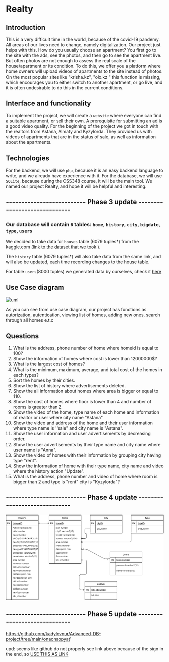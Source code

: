 # Realty

## Introduction
This is a very difficult time in the world, because of the covid-19 pandemy. Аll areas of our lives need to change, namely digitalization. Our project just helps with this. How do you usually choose an apartment? You first go to the site with the ads, see the photos, and then go to see the apartment live. But often photos are not enough to assess the real scale of the house/apartment or its condition. To do this, we offer you a platform where home owners will upload videos of apartments to the site instead of photos. On the most popular sites like "krisha.kz", "olx.kz " this function is missing, which encourages you to either switch to another apartment, or go live, and it is often undesirable to do this in the current conditions.

## Interface and functionality
To implement the project, we will create a `website` where everyone can find a suitable apartment, or sell their own. A prerequisite for submitting an ad is a good video quality. For the beginning of the project we got in touch with the realtors from Astana, Almaty and Kyzylorda. They provided us with videos of apartments that are in the status of sale, as well as information about the apartments. 

## Technologies
For the backend, we will use `php`, because it is an easy backend language to write, and we already have experience with it. For the database, we will use `SQLite`, because during the CSS348 course, it will be the main tool.
We named our project Realty, and hope it will be helpful and interesting.






##                                                           -------------------------- Phase 3 update -----------------------------
### Our database will contain `6` tables: `home`, `history`, `city`, `bigdate`, `type`, `users`




We decided to take data for `houses` table (6079 tuples*) from the kaggle.com  [(link to the dataset that we took )](https://www.kaggle.com/rubenssjr/brasilian-houses-to-rent).

The `history` table (6079 tuples*) will also take data from the same link, and will also be updated, each time recording changes to the house table.


For table `users`(8000 tuples) we generated data by ourselves, check it [here](https://github.com/kadylovnur/Advanced-DB-project/blob/main/users.csv)




## Use Case diagram
![uml](https://github.com/kadylovnur/Advanced-DB-project/blob/main/Realty-UseCase-UML.png)

As you can see from use case diagram, our project has functions as autorization, autentication, viewing list of homes, adding new ones, search through all homes e.t.c



## Questions
1. What is the address, phone number of home where homeid is equal to 100?
2. Show the information of homes where cost is lower than 12000000$?
3. What is the largest cost of homes?
4. What is the minimum, maximum, average, and total cost of the homes in each types? 
5.  Sort the homes by their cities.
6. Show the list of history where advertisements deleted.
7. Show the all information about homes where area is bigger or equal to 110.
8. Show the cost of homes where floor is lower than 4 and number of rooms is greater than 2.
9. Show the video of the home, type name of each home and information of realtor or user where city name "Astana''
10. Show the video and address of the home and their user information where type name is ''sale" and city name is "Astana".
11. Show the user information and user advertisements by decreasing order.
12. Show the user advertisements by their type name and city name where user name is "Anna".
13. Show the video of homes with their information by grouping city having type "rent".
14. Show the information of home with their type name, city name and video where the history action "Update".
15. What is the address, phone number and video of home where room is bigger than 2 and type is "rent" city is "Kyzylorda"?

 ##                                                 -------------------------- Phase 4 update -----------------------------
![uml](https://github.com/kadylovnur/Advanced-DB-project/blob/main/onaonaopyat'-ER.png)

 ##                                                 -------------------------- Phase 5 update -----------------------------
 https://github.com/kadylovnur/Advanced-DB-project/tree/main/onaonaopyat'

upd: seems like github do not properly see link above because of the sign in the end, so [USE THIS AS LINK](https://github.com/kadylovnur/Advanced-DB-project/tree/main/onaonaopyat')
